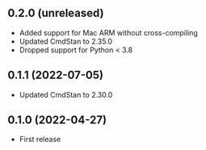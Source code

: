 ## 0.2.0 (unreleased)

- Added support for Mac ARM without cross-compiling
- Updated CmdStan to 2.35.0
- Dropped support for Python < 3.8

## 0.1.1 (2022-07-05)

- Updated CmdStan to 2.30.0

## 0.1.0 (2022-04-27)

- First release
